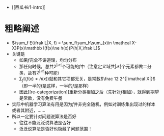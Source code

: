 - [[西瓜书/1-intro]]
# 粗略阐述
- $\sum_f E(\frak L|X, f) = \sum_f\sum_h\sum_{x\in \mathcal X-X}P(x)\mathbb I(f(x)\ne h(x))P(h|X,\frak L)$
- 关键是
  - 如果$f$完全不讲道理，均匀分布
  - 那任何时候，总共$2^{|\mathcal X|}$个可能的$f$中（注意定义域共$|\mathcal X|$个元素都做二分类，故有$2^{|\mathcal X|}$种可能）
  - $\sum_f \mathbb I(f(x)\ne h(x))$就和其它项都无关，是常数$\frac 12 2^{|\mathcal X|}$（即一半的$f$是这样，一半的$f$是那样）
  - 因此[[re-categorization]]重新分类相加之后（先针对$f$相加），就得到期望是常数，没有免费午餐
- 实际中机器学习算法有用是因为$f$并非完全随机，例如对训练集出现过的样本或者其附近，……
- 所以一定要针对问题说算法是否好
  - 往往不能泛泛说算法是否好
  - 泛泛说算法是否好也隐藏了问题范围！